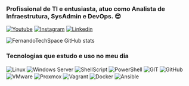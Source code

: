 ### Profissional de TI e entusiasta, atuo como Analista de Infraestrutura, SysAdmin e DevOps. 😎


[![Youtube](https://img.shields.io/badge/YouTube-FF0000?style=for-the-badge&logo=youtube&logoColor=white)](https://youtube.com/@fernandotech.space.oficial)
[![Instagram](https://img.shields.io/badge/Instagram-E4405F?style=for-the-badge&logo=instagram&logoColor=white)](https://instagram.com/fernandotech.space)
[![Linkedin](https://img.shields.io/badge/LinkedIn-0077B5?style=for-the-badge&logo=linkedin&logoColor=white)](https://www.linkedin.com/in/fernando-henrique-almeida-machado/)

![FernandoTechSpace GitHub stats](https://github-readme-stats.vercel.app/api?username=FernandoTechSpace&show_icons=true&theme=dark&count_private=true)

### Tecnologias que estudo e uso no meu dia
<div style="display: inline_block">
  <img align="center" alt="Linux" src="https://img.shields.io/badge/Linux-FCC624?style=for-the-badge&logo=linux&logoColor=black" />
  <img align="center" alt='Windows Server' src='https://img.shields.io/badge/Windows_Server-100000?style=for-the-badge&logo=Windows Server&logoColor=0D62A7&labelColor=0B61BD&color=0C5EB6' />
  <img align="center" alt="ShellScript" src="https://img.shields.io/badge/Shell_Script-121011?style=for-the-badge&logo=gnu-bash&logoColor=white" />
  <img align="center" alt="PowerShell" src="https://img.shields.io/badge/powershell-5391FE?style=for-the-badge&logo=powershell&logoColor=white" />
  <img align="center" alt="GIT" src="https://img.shields.io/badge/GIT-E44C30?style=for-the-badge&logo=git&logoColor=white" />
  <img align="center" alt="GitHub" src="https://img.shields.io/badge/GitHub-100000?style=for-the-badge&logo=github&logoColor=white" />
  <img align="center" alt="VMware" src="https://img.shields.io/badge/VMware-231f20?style=for-the-badge&logo=VMware&logoColor=white" />
  <img align="center" alt="Proxmox" src="https://img.shields.io/badge/Proxmox-E57000?style=for-the-badge&logo=proxmox&logoColor=white" />
  <img align="center" alt="Vagrant" src="https://img.shields.io/badge/Vagrant-1868F2?style=for-the-badge&logo=Vagrant&logoColor=white" />
  <img align="center" alt="Docker" src="https://img.shields.io/badge/Docker-2CA5E0?style=for-the-badge&logo=docker&logoColor=white" />
  <img align="center" alt="Ansible" src="https://img.shields.io/badge/Ansible-000000?style=for-the-badge&logo=ansible&logoColor=white" />
</div><br/>

